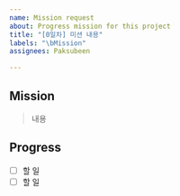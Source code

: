 ```yaml
---
name: Mission request
about: Progress mission for this project
title: "[0일차] 미션 내용"
labels: "\bMission"
assignees: Paksubeen

---
```


## Mission
> 내용

## Progress
- [ ] 할 일
- [ ] 할 일
